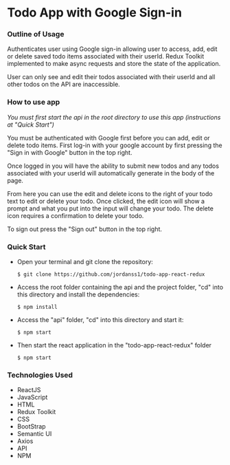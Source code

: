 <h1><b>Todo App with Google Sign-in</b></h1>

<h3><b>Outline of Usage</b></h3>

Authenticates user using Google sign-in allowing user to access, add, edit or delete saved todo items associated with their userId. Redux Toolkit implemented to make async requests and store the state of the application.

User can only see and edit their todos associated with their userId and all other todos on the API are inaccessible.

<h3><b>How to use app</b></h3>

<i>You must first start the api in the root directory to use this app (instructions at "Quick Start") </i>

You must be authenticated with Google first before you can add, edit or delete todo items. First log-in with your google account by first pressing the "Sign in with Google" button in the top right.

Once logged in you will have the ability to submit new todos and any todos associated with your userId will automatically generate in the body of the page.

From here you can use the edit and delete icons to the right of your todo text to edit or delete your todo. Once clicked, the edit icon will show a prompt and what you put into the input will change your todo. The delete icon requires a confirmation to delete your todo.

To sign out press the "Sign out" button in the top right.

<h3><b>Quick Start</b></h3>

<ul>
<li>Open your terminal and git clone the repository:

    $ git clone https://github.com/jordanss1/todo-app-react-redux

</li>

<li> Access the root folder containing the api and the project folder, "cd" into this directory and install the dependencies:

    $ npm install

</li>

<li> Access the "api" folder, "cd" into this directory and start it:

    $ npm start

</li>

<li> Then start the react application in the "todo-app-react-redux" folder

    $ npm start

</li>
</ul>

<h3><b>Technologies Used</b></h3>
<ul>
<li>ReactJS</li>
<li>JavaScript</li>
<li>HTML</li>
<li>Redux Toolkit</li>
<li>CSS</li>
<li>BootStrap</li>
<li>Semantic UI</li>
<li>Axios</li>
<li>API</li>
<li>NPM</li>
</ul>
